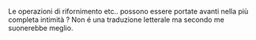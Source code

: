 Le operazioni di rifornimento etc.. possono essere portate avanti nella
più completa intimità ? Non é una traduzione letterale ma secondo me
suonerebbe meglio.